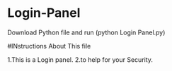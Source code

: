 # Login-Panel

Download Python file and run (python Login Panel.py)

#INstructions About This file 

1.This is a Login panel.
2.to help for your Security.

